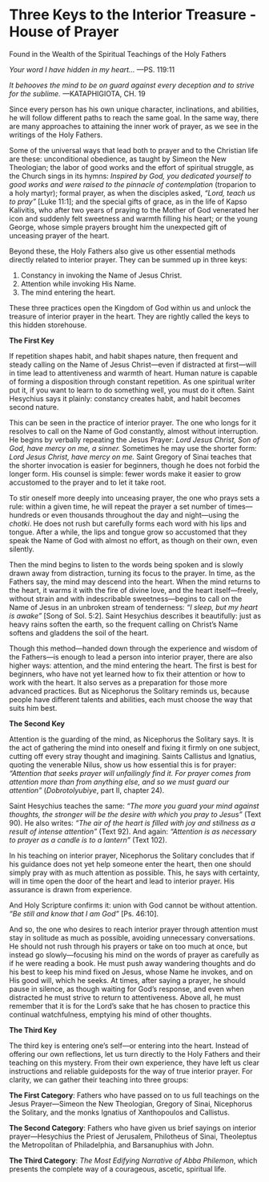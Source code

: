 # Three Keys to the Interior Treasure - House of Prayer

Found in the Wealth of the Spiritual
Teachings of the Holy Fathers

*Your word I have hidden in my heart…*
—PS. 119:11

*It behooves the mind to be on guard against every deception and to strive for the sublime.*
—KATAPHIGIOTA, CH. 19

Since every person has his own unique character, inclinations, and abilities, he will follow different paths to reach the same goal. In the same way, there are many approaches to attaining the inner work of prayer, as we see in the writings of the Holy Fathers.

Some of the universal ways that lead both to prayer and to the Christian life are these: unconditional obedience, as taught by Simeon the New Theologian; the labor of good works and the effort of spiritual struggle, as the Church sings in its hymns: *Inspired by God, you dedicated yourself to good works and were raised to the pinnacle of contemplation* (troparion to a holy martyr); formal prayer, as when the disciples asked, *“Lord, teach us to pray”* \[Luke 11:1]; and the special gifts of grace, as in the life of Kapso Kalivitis, who after two years of praying to the Mother of God venerated her icon and suddenly felt sweetness and warmth filling his heart; or the young George, whose simple prayers brought him the unexpected gift of unceasing prayer of the heart.

Beyond these, the Holy Fathers also give us other essential methods directly related to interior prayer. They can be summed up in three keys:

1. Constancy in invoking the Name of Jesus Christ.
2. Attention while invoking His Name.
3. The mind entering the heart.

These three practices open the Kingdom of God within us and unlock the treasure of interior prayer in the heart. They are rightly called the keys to this hidden storehouse.

**The First Key**

If repetition shapes habit, and habit shapes nature, then frequent and steady calling on the Name of Jesus Christ—even if distracted at first—will in time lead to attentiveness and warmth of heart. Human nature is capable of forming a disposition through constant repetition. As one spiritual writer put it, if you want to learn to do something well, you must do it often. Saint Hesychius says it plainly: constancy creates habit, and habit becomes second nature.

This can be seen in the practice of interior prayer. The one who longs for it resolves to call on the Name of God constantly, almost without interruption. He begins by verbally repeating the Jesus Prayer: *Lord Jesus Christ, Son of God, have mercy on me, a sinner.* Sometimes he may use the shorter form: *Lord Jesus Christ, have mercy on me.* Saint Gregory of Sinai teaches that the shorter invocation is easier for beginners, though he does not forbid the longer form. His counsel is simple: fewer words make it easier to grow accustomed to the prayer and to let it take root.

To stir oneself more deeply into unceasing prayer, the one who prays sets a rule: within a given time, he will repeat the prayer a set number of times—hundreds or even thousands throughout the day and night—using the *chotki*. He does not rush but carefully forms each word with his lips and tongue. After a while, the lips and tongue grow so accustomed that they speak the Name of God with almost no effort, as though on their own, even silently.

Then the mind begins to listen to the words being spoken and is slowly drawn away from distraction, turning its focus to the prayer. In time, as the Fathers say, the mind may descend into the heart. When the mind returns to the heart, it warms it with the fire of divine love, and the heart itself—freely, without strain and with indescribable sweetness—begins to call on the Name of Jesus in an unbroken stream of tenderness: *“I sleep, but my heart is awake”* \[Song of Sol. 5:2]. Saint Hesychius describes it beautifully: just as heavy rains soften the earth, so the frequent calling on Christ’s Name softens and gladdens the soil of the heart.

Though this method—handed down through the experience and wisdom of the Fathers—is enough to lead a person into interior prayer, there are also higher ways: attention, and the mind entering the heart. The first is best for beginners, who have not yet learned how to fix their attention or how to work with the heart. It also serves as a preparation for those more advanced practices. But as Nicephorus the Solitary reminds us, because people have different talents and abilities, each must choose the way that suits him best.

**The Second Key**

Attention is the guarding of the mind, as Nicephorus the Solitary says. It is the act of gathering the mind into oneself and fixing it firmly on one subject, cutting off every stray thought and imagining. Saints Callistus and Ignatius, quoting the venerable Nilus, show us how essential this is for prayer: *“Attention that seeks prayer will unfailingly find it. For prayer comes from attention more than from anything else, and so we must guard our attention”* (*Dobrotolyubiye*, part II, chapter 24).

Saint Hesychius teaches the same: *“The more you guard your mind against thoughts, the stronger will be the desire with which you pray to Jesus”* (Text 90). He also writes: *“The air of the heart is filled with joy and stillness as a result of intense attention”* (Text 92). And again: *“Attention is as necessary to prayer as a candle is to a lantern”* (Text 102).

In his teaching on interior prayer, Nicephorus the Solitary concludes that if his guidance does not yet help someone enter the heart, then one should simply pray with as much attention as possible. This, he says with certainty, will in time open the door of the heart and lead to interior prayer. His assurance is drawn from experience.

And Holy Scripture confirms it: union with God cannot be without attention. *“Be still and know that I am God”* \[Ps. 46:10].

And so, the one who desires to reach interior prayer through attention must stay in solitude as much as possible, avoiding unnecessary conversations. He should not rush through his prayers or take on too much at once, but instead go slowly—focusing his mind on the words of prayer as carefully as if he were reading a book. He must push away wandering thoughts and do his best to keep his mind fixed on Jesus, whose Name he invokes, and on His good will, which he seeks. At times, after saying a prayer, he should pause in silence, as though waiting for God’s response, and even when distracted he must strive to return to attentiveness. Above all, he must remember that it is for the Lord’s sake that he has chosen to practice this continual watchfulness, emptying his mind of other thoughts.

**The Third Key**

The third key is entering one’s self—or entering into the heart. Instead of offering our own reflections, let us turn directly to the Holy Fathers and their teaching on this mystery. From their own experience, they have left us clear instructions and reliable guideposts for the way of true interior prayer. For clarity, we can gather their teaching into three groups:

**The First Category**: Fathers who have passed on to us full teachings on the Jesus Prayer—Simeon the New Theologian, Gregory of Sinai, Nicephorus the Solitary, and the monks Ignatius of Xanthopoulos and Callistus.

**The Second Category**: Fathers who have given us brief sayings on interior prayer—Hesychius the Priest of Jerusalem, Philotheus of Sinai, Theoleptus the Metropolitan of Philadelphia, and Barsanuphius with John.

**The Third Category**: *The Most Edifying Narrative of Abba Philemon*, which presents the complete way of a courageous, ascetic, spiritual life.
